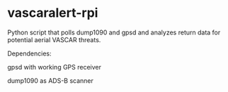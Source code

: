 # vascaralert-rpi
Python script that polls dump1090 and gpsd and analyzes return data for potential aerial VASCAR threats.

Dependencies:

gpsd with working GPS receiver

dump1090 as ADS-B scanner
